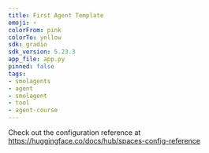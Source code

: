 ```yaml
---
title: First Agent Template
emoji: ⚡
colorFrom: pink
colorTo: yellow
sdk: gradio
sdk_version: 5.23.3
app_file: app.py
pinned: false
tags:
- smolagents
- agent
- smolagent
- tool
- agent-course
---
```


Check out the configuration reference at https://huggingface.co/docs/hub/spaces-config-reference